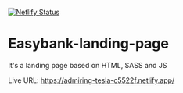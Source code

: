 [![Netlify Status](https://api.netlify.com/api/v1/badges/3fbaede1-e6e9-4568-985f-634f2d12de9c/deploy-status)](https://app.netlify.com/sites/admiring-tesla-c5522f/deploys)
# Easybank-landing-page
It's a landing page based on HTML, SASS and JS

Live URL: https://admiring-tesla-c5522f.netlify.app/
